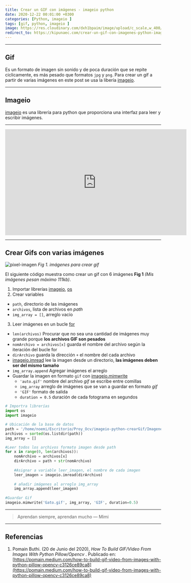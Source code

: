 ```yaml
---
title: Crear un GIF con imágenes - imageio python
date: 2020-12-22 00:01:00 +0300
categories: [Python, imageio ]
tags: [gif, python, imageio ]
image: https://res.cloudinary.com/dxh1bpaim/image/upload/c_scale,w_400/v1610815205/kipunaEC/frames-to-gif/gato_pn82fv.gif
redirect_to: https://kipunaec.com/crear-un-gif-con-imagenes-python-imageio/
---
```

***

## Gif

Es un formato de imagen sin sonido y de poca duración que se repite ciclicamente, es más pesado que formatos `jpg` y `png`. Para crear un gif a partir de varias imágenes en este post se usa la libería [imageio](https://pypi.org/project/imageio/).

***

## Imageio

[imageio](https://pypi.org/project/imageio/) es una librería para python que proporciona una interfaz para leer y escribir imágenes. 

***

<div class="embed-container">

<iframe width="586" height="342" src="https://www.youtube.com/embed/Div2G8Su6r4" frameborder="0" allow="accelerometer; autoplay; clipboard-write; encrypted-media; gyroscope; picture-in-picture" allowfullscreen></iframe>

</div>

***

## Crear Gifs con varias imágenes

![pixel-imagen](https://res.cloudinary.com/dxh1bpaim/image/upload/c_scale,w_500/v1612390887/kipunaEC/frames-to-gif/imggif_drzeo7.jpg)
_Fig 1. imágenes para crear gif_

El siguiente código muestra como crear un gif con 6 imágenes **Fig 1** *(Mis imágenes pesan máximo 111kb)*. 
1. Importar librerías [imageio](https://pypi.org/project/imageio/), [os](https://docs.python.org/3/library/os.html)
2. Crear variables
 * `path`, directorio de las imágenes 
 * `archivos`, lista de archivos en *path* 
 * `img_array = []`, arreglo vacío 
3. Leer imágenes en un bucle [for](https://docs.python.org/3/tutorial/controlflow.html#for-statements)
 * `len(archivos)` Procurar que no sea una cantidad de imágenes muy grande porque **los archivos GIF son pesados**
 * `nomArchivo = archivos[x]` guarda el nombre del archivo según la iteración del bucle for
 * `dirArchivo` guarda la dirección `+` el nombre del cada archivo
 * [imageio.imread](https://imageio.readthedocs.io/en/stable/userapi.html) lee la imagen desde un directorio, **las imágenes deben ser del mismo tamaño** 
 * `img_array.append` Agregar imágenes el arreglo 
 * Guardar la imagen en formato `gif` con [imageio.mimwrite](https://imageio.readthedocs.io/en/stable/userapi.html)
   * `'auto.gif'` nombre del archivo *gif* se escribe entre comillas   
   * `img_array` arreglo de imágenes que se van a guardar en formato *gif* 
   * `'GIF'` formato de salida 
   * `duration = 0.5` duración de cada fotograma en segundos  
 

```python
# Importra librerías
import os
import imageio

# Ubicación de la base de datos
path = '/home/noemi/Escritorio/Proy_Ocv/imageio-python-crearGif/ImagenesGif/'
archivos = sorted(os.listdir(path))
img_array = []

#Leer todos los archivos formato imagen desde path
for x in range(0, len(archivos)):
    nomArchivo = archivos[x]
    dirArchivo = path + str(nomArchivo)
    
    #Asignar a variable leer_imagen, el nombre de cada imagen
    leer_imagen = imageio.imread(dirArchivo)
    
    # añadir imágenes al arreglo img_array
    img_array.append(leer_imagen)
    
#Guardar Gif
imageio.mimwrite('Gato.gif', img_array, 'GIF', duration=0.5)
```

***


> Aprendan siempre, aprendan mucho — Mimi

***


## Referencias

1. Pomain Buthi. (20 de Junio del 2020), *How To Build GIF/Video From Images With Python Pillow/Opencv* . Publicado en: [https://pomain.medium.com/how-to-build-gif-video-from-images-with-python-pillow-opencv-c3126ce89ca8](https://pomain.medium.com/how-to-build-gif-video-from-images-with-python-pillow-opencv-c3126ce89ca8)
